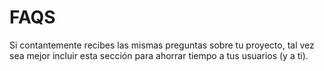 # FAQS

Si contantemente recibes las mismas preguntas sobre tu proyecto, tal vez sea mejor incluir esta sección para ahorrar tiempo a tus usuarios (y a ti).
